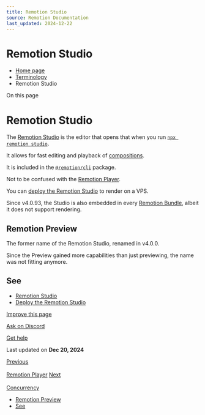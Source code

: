 ```yaml
---
title: Remotion Studio
source: Remotion Documentation
last_updated: 2024-12-22
---
```


# Remotion Studio

- [Home page](/)
- [Terminology](/docs/terminology)
- Remotion Studio

On this page

# Remotion Studio

The [Remotion Studio](/docs/studio) is the editor that opens that when you run [`npx remotion studio`](/docs/cli/studio).

It allows for fast editing and playback of [compositions](/docs/terminology/composition).

It is included in the [`@remotion/cli`](https://npmjs.org/packages/@remotion/cli) package.

Not to be confused with the [Remotion Player](/docs/player).

You can [deploy the Remotion Studio](/docs/studio/deploy-server) to render on a VPS.

Since v4.0.93, the Studio is also embedded in every [Remotion Bundle](/docs/terminology/bundle), albeit it does not support rendering.

## Remotion Preview [​](\#remotion-preview "Direct link to Remotion Preview")

The former name of the Remotion Studio, renamed in v4.0.0.

Since the Preview gained more capabilities than just previewing, the name was not fitting anymore.

## See [​](\#see "Direct link to See")

- [Remotion Studio](/docs/studio)
- [Deploy the Remotion Studio](/docs/studio/deploy-server)

[Improve this page](https://github.com/remotion-dev/remotion/edit/main/packages/docs/docs/terminology/studio.mdx)

[Ask on Discord](https://remotion.dev/discord)

[Get help](/docs/get-help)

Last updated on **Dec 20, 2024**

[Previous\
\
Remotion Player](/docs/terminology/player) [Next\
\
Concurrency](/docs/terminology/concurrency)

- [Remotion Preview](#remotion-preview)
- [See](#see)
